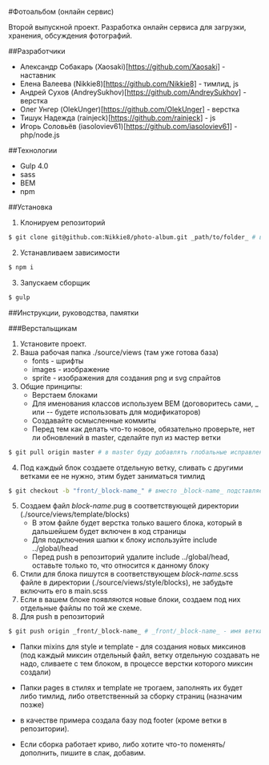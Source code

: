 #Фотоальбом (онлайн сервис)

Второй выпускной проект. Разработка онлайн сервиса для загрузки, хранения, обсуждения фотографий.

##Разработчики
* Александр Собакарь (Xaosaki)[https://github.com/Xaosaki] - наставник
* Елена Валеева (Nikkie8)[https://github.com/Nikkie8] - тимлид, js
* Андрей Сухов (AndreySukhov)[https://github.com/AndreySukhov] - верстка
* Олег Унгер (OlekUnger)[https://github.com/OlekUnger] - верстка
* Тишук Надежда (rainjeck)[https://github.com/rainjeck] - js
* Игорь Соловьёв (iasoloviev61)[https://github.com/iasoloviev61] - php/node.js

##Технологии
* Gulp 4.0
* sass
* BEM
* npm

##Установка
1. Клонируем репозиторий
```bash
$ git clone git@github.com:Nikkie8/photo-album.git _path/to/folder_ # вместо _path/to/folder_ укажите название папки, в которую хотите склонировать
```
2. Устанавливаем зависимости
```bash
$ npm i
```
3. Запускаем сборщик
```bash
$ gulp
```

##Инструкции, руководства, памятки

###Верстальщикам
1. Установите проект.
2. Ваша рабочая папка ./source/views (там уже готова база)
    * fonts - шрифты
    * images - изображение
    * sprite - изображения для создания png и svg спрайтов
3. Общие принципы:
    * Верстаем блоками
    * Для именования классов используем BEM (договоритесь сами, _ или -- будете использовать для модификаторов)
    * Создавайте осмысленные коммиты
    * Перед тем как делать что-то новое, обязательно проверьте, нет ли обновлений в master, сделайте пул из мастер ветки
```bash
$ git pull origin master # в master буду добавлять глобальные исправления (например, изменения в сборке и т.д.)
```
4. Под каждый блок создаете отдельную ветку, сливать с другими ветками ее не нужно, этим будет заниматься тимлид
```bash
$ git checkout -b "front/_block-name_" # вместо _block-name_ подставляете название своего блока, например, front/footer
```
5. Создаем файл _block-name_.pug в соответствующей директории (./source/views/template/blocks)
    * В этом файле будет верстка только вашего блока, который в дальшейшем будет включен в код страницы
    * Для подключения шапки к блоку используйте include ../global/head
    * Перед push в репозиторий удалите include ../global/head, оставьте только то, что относится к данному блоку
6. Стили для блока пишутся в соответствующем _block-name_.scss файле в директории (./source/views/style/blocks), не забудьте включить его в main.scss
7. Если в вашем блоке появляются новые блоки, создаем под них отдельные файлы по той же схеме.
8. Для push в репозиторий
```bash
$ git push origin _front/_block-name_ # _front/_block-name_ - имя ветки, которую вы создавали в самом начале под блок
```

* Папки mixins для style и template - для создания новых миксинов (под каждый миксин отдельный файл, ветку отдельную создавать не надо, сливаете с тем блоком, в процессе верстки которого миксин создали)
* Папки pages в стилях и template не трогаем, заполнять их будет либо тимлид, либо ответственный за сборку страниц (назначим позже)

* в качестве примера создала базу под footer (кроме ветки в репозитории).

* Если сборка работает криво, либо хотите что-то поменять/дополнить, пишите в слак, добавим.
